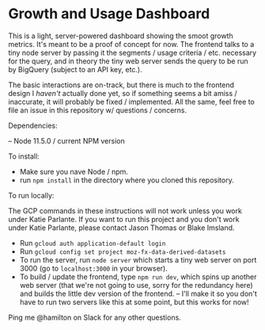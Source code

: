 # Growth and Usage Dashboard

This is a light, server-powered dashboard showing the smoot growth metrics. It's meant to be a proof of concept for now. The frontend talks to a tiny node server by passing it the segments / usage criteria / etc. necessary for the query, and in theory the tiny web server sends the query to be run by BigQuery (subject to an API key, etc.).

The basic interactions are on-track, but there is much to the frontend design I _haven't_ actually done yet, so if something seems a bit amiss / inaccurate, it will probably be fixed / implemented. All the same, feel free to file an issue in this repository w/ questions / concerns.

Dependencies:

– Node 11.5.0 / current NPM version

To install:

- Make sure you nave Node / npm.
- run `npm install` in the directory where you cloned this repository.

To run locally:

The GCP commands in these instructions will not work unless you work under Katie Parlante. If you want to run this project and you don't work under Katie Parlante, please contact Jason Thomas or Blake Imsland.

- Run `gcloud auth application-default login`
- Run `gcloud config set project moz-fx-data-derived-datasets`
- To run the server, run `node server` which starts a tiny web server on port 3000 (go to `localhost:3000` in your browser).
- To build / update the frontend, type `npm run dev`, which spins up another web server (that we're not going to use, sorry for the redundancy here) and builds the little dev version of the frontend.
– I'll make it so you don't have to run two servers like this at some point, but this works for now!



Ping me @hamilton on Slack for any other questions.
